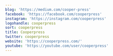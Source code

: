 ```yaml
---
blog: 'https://medium.com/cooper-press'
facebook: 'https://facebook.com/cooperpress'
instagram: 'https://instagram.com/cooperpress'
logohandle: cooperpress
sort: cooperpress
title: Cooperpress
twitter: cooperpress
website: 'https://cooperpress.com/'
youtube: 'https://youtube.com/user/cooperpress'
---
```


